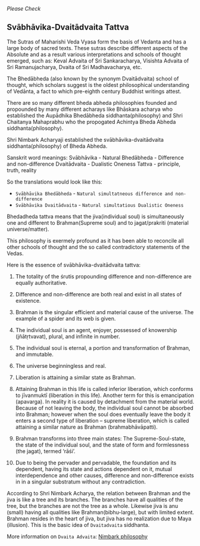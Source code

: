 *Please Check*
## Svābhāvika-Dvaitādvaita Tattva

The Sutras of Maharishi Veda Vyasa form the basis of Vedanta and has a large body of sacred texts. These sutras describe different aspects of the Absolute and as a result various interpretations and schools of thought emerged, such as: Keval Advaita of Sri Sankaracharya, Visishta Advaita of Sri Ramanujacharya, Dvaita of Sri Madhavacharya, etc.

The Bhedābheda (also known by the synonym Dvaitādvaita) school of thought, which scholars suggest is the oldest philosophical understanding of Vedānta, a fact to which pre-eighth century Buddhist writings attest.

There are so many different bheda abheda philosophies founded and propounded by many different acharays like Bhāskara acharya who established the Aupādhika Bhedābheda siddhanta(philosophy) and Shri Chaitanya Mahaprabhu who the propogated Achintya Bheda Abheda siddhanta(philosophy).

Shri Nimbark Acharyaji established the svābhāvika-dvaitādvaita siddhanta(philosophy) of Bheda Abheda. 

Sanskrit word meanings:
Svābhāvika -  Natural
Bhedābheda - Difference and non-difference
Dvaitādvaita - Dualistic Oneness
Tattva - principle, truth, reality

So the translations would look like this:
- `Svābhāvika Bhedābheda` - `Natural simultatneous difference and non-difference` 
- `Svābhāvika Dvaitādvaita` - `Natural simultatious Dualistic Oneness`


Bhedadheda tattva means that the jiva(individual soul) is simultaneously one and different to Brahman(Supreme soul) and to jagat/prakriti (material universe/matter).

This philosophy is exermely profound as it has been able to reconcile all other schools of thought and the so called contradictory statements of the Vedas. 

Here is the essence of svābhāvika-dvaitādvaita tattva:

1. The totality of the śrutis propounding difference and non-difference are equally authoritative.

2. Difference and non-difference are both real and exist in all states of existence.

3. Brahman is the singular efficient and material cause of the universe. The example of a spider and its web is given.

4. The individual soul is an agent, enjoyer, possessed of knowership (jñātṛtvavat), plural, and infinite in number.

5. The individual soul is eternal, a portion and transformation of Brahman, and immutable.

6. The universe beginningless and real.

7. Liberation is attaining a similar state as Brahman.

8. Attaining Brahman in this life is called inferior liberation, which conforms to jīvanmuktī (liberation in this life). Another term for this is emancipation (apavarga). In reality it is caused by detachment from the material world. Because of not leaving the body, the individual soul cannot be absorbed into Brahman; however when the soul does eventually leave the body it enters a second type of liberation – supreme liberation, which is called attaining a similar nature as Brahman (brahmabhāvāpatti).

9. Brahman transforms into three main states: The Supreme-Soul-state, the state of the individual soul, and the state of form and formlessness (the jagat), termed ‘rāśi’.

10. Due to being the pervader and pervadable, the foundation and its dependent, having its state and actions dependent on it, mutual interdependence and other causes, difference and non-difference exists in in a singular substratum without any contradiction.

According to Shri Nimbark Acharya, the relation between Brahman and the jiva is like a tree and its branches. The branches have all qualities of the tree, but the branches are not the tree as a whole. Likewise jiva is anu (small) having all qualities like Brahman(bibhu-large), but with limited extent. Brahman resides in the heart of jiva, but jiva has no realization due to Maya (illusion). This is the basic idea of `Dvaitadvaita` siddhanta.

More information on `Dvaita Advaita`: [Nimbark philosophy](http://shrijagatgurunimbarkacharyapeeth.org/index_files/philosophy.htm)
